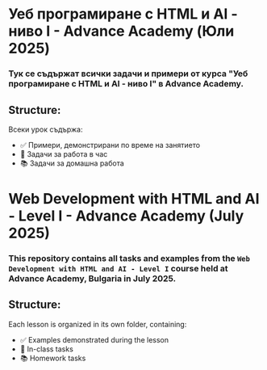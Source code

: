 # Уеб програмиране с HTML и AI - ниво I - Advance Academy (Юли 2025)
### Тук се съдържат всички задачи и примери от курса "Уеб програмиране с HTML и AI - ниво I" в Advance Academy.


## Structure:
Всеки урок съдържа:
- ✅ Примери, демонстрирани по време на занятието
- 📝 Задачи за работа в час
- 📚 Задачи за домашна работа



# Web Development with HTML and AI - Level I - Advance Academy (July 2025)
### This repository contains all tasks and examples from the `Web Development with HTML and AI - Level I` course held at Advance Academy, Bulgaria in July 2025.


## Structure:
Each lesson is organized in its own folder, containing:
- ✅ Examples demonstrated during the lesson
- 📝 In-class tasks
- 📚 Homework tasks

